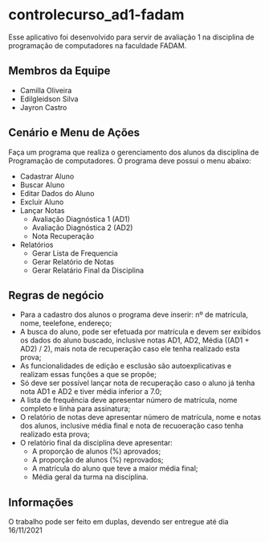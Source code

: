# controlecurso_ad1-fadam
Esse aplicativo foi desenvolvido para servir de avaliação 1 na disciplina de programação de computadores na faculdade FADAM.

## Membros da Equipe
- Camilla Oliveira
- Edilgleidson Silva
- Jayron Castro

## Cenário e Menu de Ações
Faça um programa que realiza o gerenciamento dos alunos da disciplina de Programação de computadores. O programa deve possui o menu abaixo:

- Cadastrar Aluno
- Buscar Aluno
- Editar Dados do Aluno
- Excluir Aluno
- Lançar Notas
  - Avaliação Diagnóstica 1 (AD1)
  - Avaliação Diagnóstica 2 (AD2)
  - Nota Recuperação
- Relatórios
  - Gerar Lista de Frequencia
  - Gerar Relatório de Notas
  - Gerar Relatário Final da Disciplina

## Regras de negócio

- Para a cadastro dos alunos o programa deve inserir: nº de matrícula, nome, teelefone, endereço;
- A busca do aluno, pode ser efetuada por matrícula e devem ser exibidos os dados do aluno buscado, inclusive notas AD1, AD2, Média ((AD1 + AD2) / 2), mais nota de recuperação caso ele tenha realizado esta prova;
- As funcionalidades de edição e esclusão são autoexplicativas e realizam essas funções a que se propõe;
- Só deve ser possível lançar nota de recuperação caso o aluno já tenha nota AD1 e AD2 e tiver média inferior a 7.0;
- A lista de frequência deve apresentar número de matrícula, nome completo e linha para assinatura;
- O relatório de notas deve apresentar número de matrícula, nome e notas dos alunos, inclusive média final e nota de recuoeração caso tenha realizado esta prova;
- O relatório final da disciplina deve apresentar:
  - A proporção de alunos (%) aprovados;
  - A proporção de alunos (%) reprovados;
  - A matrícula do aluno que teve a maior média final;
  - Média geral da turma na disciplina.

## Informações

O trabalho pode ser feito em duplas, devendo ser entregue até dia 16/11/2021
